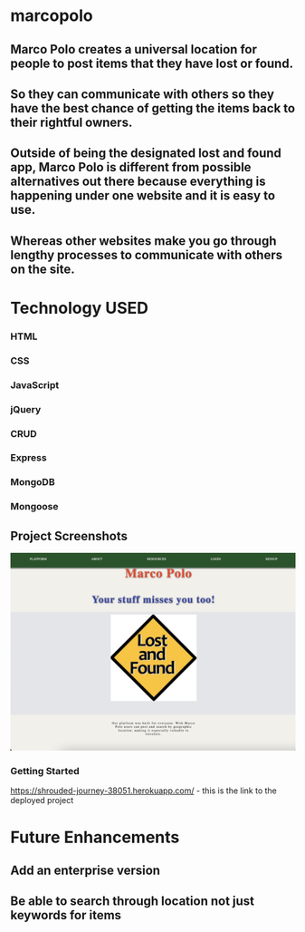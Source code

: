 # marcopolo


## Marco Polo creates a universal location for people to post items that they have lost or found. 
## So they can communicate with others so they have the best chance of getting the items back to their rightful owners.
## Outside of being the designated lost and found app, Marco Polo is different from possible alternatives out there because everything is happening under one website and it is easy to use.
## Whereas other websites make you go through lengthy processes to communicate with others on the site.
# Technology USED
### HTML
### CSS
### JavaScript
### jQuery
### CRUD
### Express
### MongoDB 
### Mongoose

## Project Screenshots

![alt website-page](https://github.com/alba-molina-nyc/marcopolo/blob/main/marcopolo%20pics/website-page.png?raw=true)

### Getting Started
https://shrouded-journey-38051.herokuapp.com/ - this is the link to the deployed project
# Future Enhancements
## Add an enterprise version
## Be able to search through location not just keywords for items

